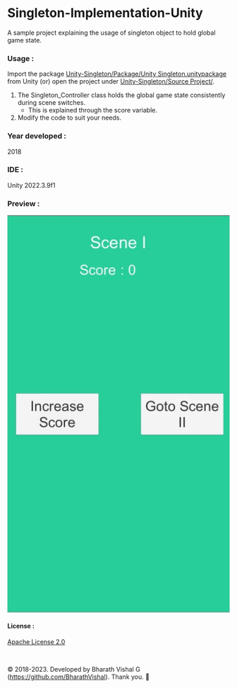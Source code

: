 ﻿# Singleton-Implementation-Unity
A sample project explaining the usage of singleton object to hold global game state.


### Usage : 
Import the package [Unity-Singleton/Package/Unity Singleton.unitypackage](https://github.com/BharathVishal/Singleton-Implementation-Unity/blob/master/Package/Unity%20Singleton.unitypackage) from Unity (or) open the project under 
[Unity-Singleton/Source Project/](https://github.com/BharathVishal/Singleton-Implementation-Unity/tree/master/Source%20Project/Unity%20Singleton).

1. The Singleton_Controller class holds the global game state consistently during scene switches.
   - This is explained through the score variable. 
2. Modify the code to suit your needs.


### Year developed : 
2018


### IDE :
Unity 2022.3.9f1


### Preview : 
![Alt Text](https://github.com/BharathVishal/Singleton-Implementation-Unity/blob/master/Preview%20GIFs/1.gif)

#### License : 
[Apache License 2.0](https://github.com/BharathVishal/Singleton-Implementation-Unity/blob/master/LICENSE)
&nbsp;


&nbsp;

© 2018-2023. Developed by Bharath Vishal G (https://github.com/BharathVishal). Thank you. :slightly_smiling_face:

